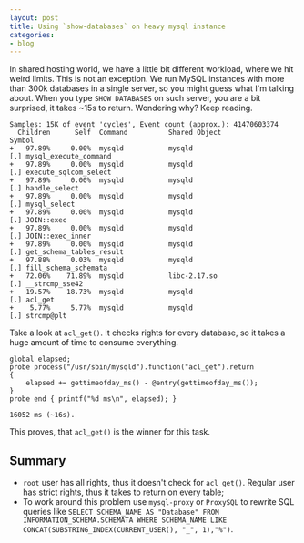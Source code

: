 ```yaml
---
layout: post
title: Using `show-databases` on heavy mysql instance
categories:
- blog
---
```


In shared hosting world, we have a little bit different workload, where we hit weird limits. This is not an exception. We run MySQL instances with more than 300k databases in a single server, so you might guess what I'm talking about. When you type `SHOW DATABASES` on such server, you are a bit surprised, it takes ~15s to return. Wondering why? Keep reading.

```
Samples: 15K of event 'cycles', Event count (approx.): 41470603374
  Children      Self  Command          Shared Object                Symbol
+   97.89%     0.00%  mysqld           mysqld                       [.] mysql_execute_command
+   97.89%     0.00%  mysqld           mysqld                       [.] execute_sqlcom_select
+   97.89%     0.00%  mysqld           mysqld                       [.] handle_select
+   97.89%     0.00%  mysqld           mysqld                       [.] mysql_select
+   97.89%     0.00%  mysqld           mysqld                       [.] JOIN::exec
+   97.89%     0.00%  mysqld           mysqld                       [.] JOIN::exec_inner
+   97.89%     0.00%  mysqld           mysqld                       [.] get_schema_tables_result
+   97.88%     0.03%  mysqld           mysqld                       [.] fill_schema_schemata
+   72.06%    71.89%  mysqld           libc-2.17.so                 [.] __strcmp_sse42
+   19.57%    18.73%  mysqld           mysqld                       [.] acl_get
+    5.77%     5.77%  mysqld           mysqld                       [.] strcmp@plt
```

Take a look at `acl_get()`. It checks rights for every database, so it takes a huge amount of time to consume everything.

```
global elapsed;
probe process("/usr/sbin/mysqld").function("acl_get").return
{
    elapsed += gettimeofday_ms() - @entry(gettimeofday_ms());
}
probe end { printf("%d ms\n", elapsed); }
```

```
16052 ms (~16s).
```

This proves, that `acl_get()` is the winner for this task.

## Summary

* `root` user has all rights, thus it doesn't check for `acl_get()`. Regular user has strict rights, thus it takes to return on every table;
* To work around this problem use `mysql-proxy` or `ProxySQL` to rewrite SQL queries like `SELECT SCHEMA_NAME AS "Database" FROM INFORMATION_SCHEMA.SCHEMATA WHERE SCHEMA_NAME LIKE CONCAT(SUBSTRING_INDEX(CURRENT_USER(), "_", 1),"%")`.
